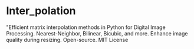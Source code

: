 # Inter_polation
"Efficient matrix interpolation methods in Python for Digital Image Processing. Nearest-Neighbor, Bilinear, Bicubic, and more. Enhance image quality during resizing. Open-source. MIT License
